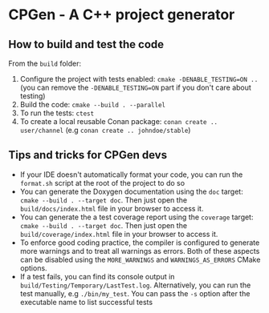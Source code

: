 # CPGen - A C++ project generator

## How to build and test the code
From the `build` folder:
1. Configure the project with tests enabled: `cmake -DENABLE_TESTING=ON ..` (you can remove the `-DENABLE_TESTING=ON` part if you don't care about testing)
2. Build the code: `cmake --build . --parallel`
3. To run the tests: `ctest`
4. To create a local reusable Conan package: `conan create .. user/channel` (e.g `conan create .. johndoe/stable`)

## Tips and tricks for CPGen devs
* If your IDE doesn't automatically format your code, you can run the `format.sh` script at the root of the project to do so
* You can generate the Doxygen documentation using the `doc` target: `cmake --build . --target doc`. Then just open the `build/docs/index.html` file in your browser to access it.
* You can generate the a test coverage report using the `coverage` target: `cmake --build . --target doc`. Then just open the `build/coverage/index.html` file in your browser to access it.
* To enforce good coding practice, the compiler is configured to generate more warnings and to treat all warnings as errors. Both of these aspects can be disabled using the `MORE_WARNINGS` and `WARNINGS_AS_ERRORS` CMake options.
* If a test fails, you can find its console output in `build/Testing/Temporary/LastTest.log`. Alternatively, you can run the test manually, e.g `./bin/my_test`. You can pass the `-s` option after the executable name to list successful tests
